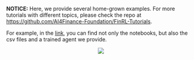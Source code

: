 **NOTICE:**
Here, we provide several home-grown examples. For more tutorials with different topics, please check the repo at https://github.com/AI4Finance-Foundation/FinRL-Tutorials.

For example, in the [link](https://github.com/AI4Finance-Foundation/FinRL-Tutorials/tree/master/1-Introduction/Stock_NeurIPS2018), you can find not only the notebooks, but also the csv files and a trained agent we provide.

<div align="center">
<img align="center" src=https://github.com/AI4Finance-Foundation/FinRL/blob/master/figs/FinRL_Tutorials.png>
</div>
